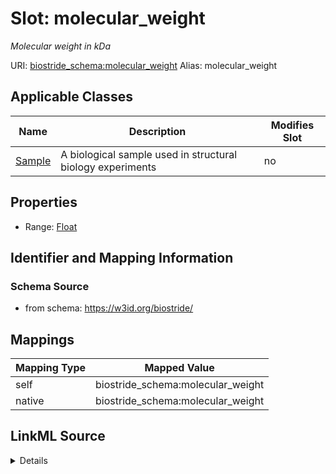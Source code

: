 

# Slot: molecular_weight 


_Molecular weight in kDa_





URI: [biostride_schema:molecular_weight](https://w3id.org/biostride/schema/molecular_weight)
Alias: molecular_weight

<!-- no inheritance hierarchy -->





## Applicable Classes

| Name | Description | Modifies Slot |
| --- | --- | --- |
| [Sample](Sample.md) | A biological sample used in structural biology experiments |  no  |






## Properties

* Range: [Float](Float.md)




## Identifier and Mapping Information






### Schema Source


* from schema: https://w3id.org/biostride/




## Mappings

| Mapping Type | Mapped Value |
| ---  | ---  |
| self | biostride_schema:molecular_weight |
| native | biostride_schema:molecular_weight |




## LinkML Source

<details>
```yaml
name: molecular_weight
description: Molecular weight in kDa
from_schema: https://w3id.org/biostride/
rank: 1000
alias: molecular_weight
owner: Sample
domain_of:
- Sample
range: float
unit:
  ucum_code: kDa

```
</details>